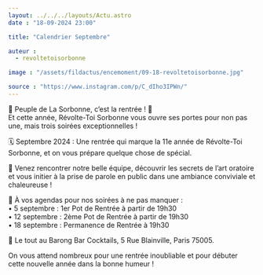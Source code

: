 ```yaml
---
layout: ../../../layouts/Actu.astro
date : "18-09-2024 23:00"

title: "Calendrier Septembre"

auteur :
  - revoltetoisorbonne

image : "/assets/fildactus/encemoment/09-18-revoltetoisorbonne.jpg"

source : "https://www.instagram.com/p/C_dIho3IPWn/"
---
```


📢 Peuple de La Sorbonne, c’est la rentrée ! 🎉  
Et cette année, Révolte-Toi Sorbonne vous ouvre ses portes pour non pas une, mais trois soirées exceptionnelles !

🗓️ Septembre 2024 : Une rentrée qui marque la 11e année de Révolte-Toi Sorbonne, et on vous prépare quelque chose de spécial.

🎤 Venez rencontrer notre belle équipe, découvrir les secrets de l’art oratoire et vous initier à la prise de parole en public dans une ambiance conviviale et chaleureuse !

📅 À vos agendas pour nos soirées à ne pas manquer :  
• 5 septembre : 1er Pot de Rentrée à partir de 19h30  
• 12 septembre : 2ème Pot de Rentrée à partir de 19h30  
• 18 septembre : Permanence de Rentrée à 19h30

📍 Le tout au Barong Bar Cocktails, 5 Rue Blainville, Paris 75005.

On vous attend nombreux pour une rentrée inoubliable et pour débuter cette nouvelle année dans la bonne humeur !